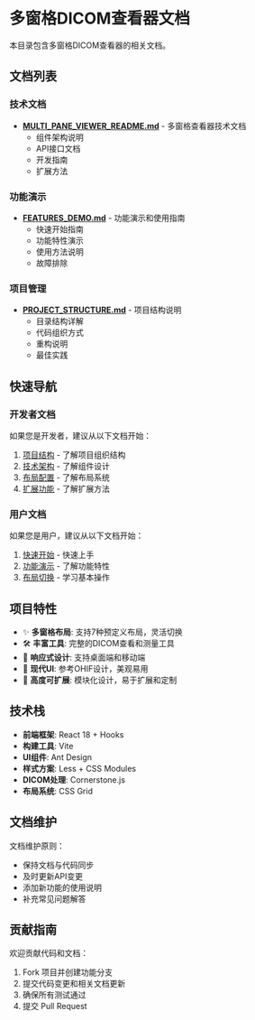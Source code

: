 # 多窗格DICOM查看器文档

本目录包含多窗格DICOM查看器的相关文档。

## 文档列表

### 技术文档

- [**MULTI_PANE_VIEWER_README.md**](./MULTI_PANE_VIEWER_README.md) - 多窗格查看器技术文档
  - 组件架构说明
  - API接口文档
  - 开发指南
  - 扩展方法

### 功能演示

- [**FEATURES_DEMO.md**](./FEATURES_DEMO.md) - 功能演示和使用指南
  - 快速开始指南
  - 功能特性演示
  - 使用方法说明
  - 故障排除

### 项目管理

- [**PROJECT_STRUCTURE.md**](./PROJECT_STRUCTURE.md) - 项目结构说明
  - 目录结构详解
  - 代码组织方式
  - 重构说明
  - 最佳实践

## 快速导航

### 开发者文档

如果您是开发者，建议从以下文档开始：

1. [项目结构](./PROJECT_STRUCTURE.md) - 了解项目组织结构
2. [技术架构](./MULTI_PANE_VIEWER_README.md#组件架构) - 了解组件设计
3. [布局配置](./MULTI_PANE_VIEWER_README.md#布局配置) - 了解布局系统
4. [扩展功能](./MULTI_PANE_VIEWER_README.md#扩展功能) - 了解扩展方法

### 用户文档

如果您是用户，建议从以下文档开始：

1. [快速开始](./FEATURES_DEMO.md#快速开始) - 快速上手
2. [功能演示](./FEATURES_DEMO.md#功能演示) - 了解功能特性
3. [布局切换](./FEATURES_DEMO.md#布局切换演示) - 学习基本操作

## 项目特性

- ✨ **多窗格布局**: 支持7种预定义布局，灵活切换
- 🛠️ **丰富工具**: 完整的DICOM查看和测量工具
- 📱 **响应式设计**: 支持桌面端和移动端
- 🎨 **现代UI**: 参考OHIF设计，美观易用
- 🔧 **高度可扩展**: 模块化设计，易于扩展和定制

## 技术栈

- **前端框架**: React 18 + Hooks
- **构建工具**: Vite
- **UI组件**: Ant Design
- **样式方案**: Less + CSS Modules
- **DICOM处理**: Cornerstone.js
- **布局系统**: CSS Grid

## 文档维护

文档维护原则：

- 保持文档与代码同步
- 及时更新API变更
- 添加新功能的使用说明
- 补充常见问题解答

## 贡献指南

欢迎贡献代码和文档：

1. Fork 项目并创建功能分支
2. 提交代码变更和相关文档更新
3. 确保所有测试通过
4. 提交 Pull Request
